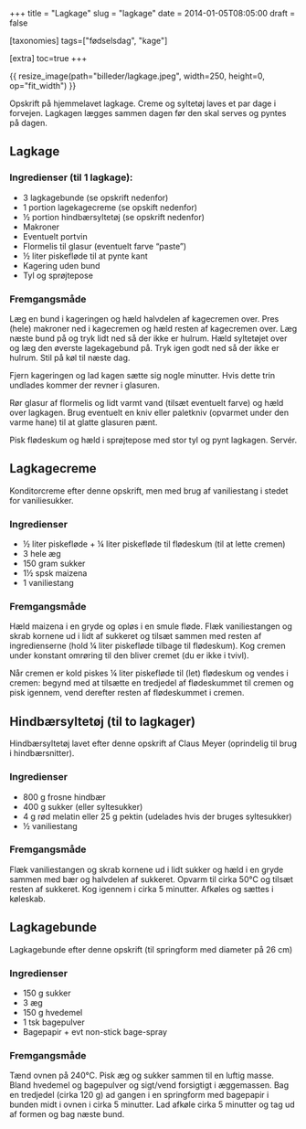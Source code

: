 +++
title = "Lagkage"
slug  = "lagkage"
date  = 2014-01-05T08:05:00
draft = false

[taxonomies]
tags=["fødselsdag", "kage"]

[extra]
toc=true
+++

{{ resize_image(path="billeder/lagkage.jpeg", width=250, height=0, op="fit_width") }}

Opskrift på hjemmelavet lagkage. Creme og syltetøj laves et par dage i forvejen.
Lagkagen lægges sammen dagen før den skal serves og pyntes på dagen.

## Lagkage

### Ingredienser (til 1 lagkage):

- 3 lagkagebunde (se opskrift nedenfor)
- 1 portion lagekagecreme (se opskift nedenfor)
- ½ portion hindbærsyltetøj (se opskrift nedenfor)
- Makroner
- Eventuelt portvin
- Flormelis til glasur (eventuelt farve “paste”)
- ½ liter piskefløde til at pynte kant
- Kagering uden bund
- Tyl og sprøjtepose

### Fremgangsmåde

Læg en bund i kageringen og hæld halvdelen af kagecremen over. Pres (hele)
makroner ned i kagecremen og hæld resten af kagecremen over. Læg næste bund på
og tryk lidt ned så der ikke er hulrum. Hæld syltetøjet over og læg den øverste
lagekagebund på. Tryk igen godt ned så der ikke er hulrum. Stil på køl til næste
dag.

Fjern kageringen og lad kagen sætte sig nogle minutter. Hvis dette trin undlades
kommer der revner i glasuren.

Rør glasur af flormelis og lidt varmt vand (tilsæt eventuelt farve) og hæld over
lagkagen. Brug eventuelt en kniv eller paletkniv (opvarmet under den varme hane)
til at glatte glasuren pænt.

Pisk flødeskum og hæld i sprøjtepose med stor tyl og pynt lagkagen. Servér.

## Lagkagecreme

Konditorcreme efter denne opskrift, men med brug af vaniliestang i stedet for
vaniliesukker.

### Ingredienser

- ½ liter piskefløde + ¼ liter piskefløde til flødeskum (til at lette cremen)
- 3 hele æg
- 150 gram sukker
- 1½ spsk maizena
- 1 vaniliestang

### Fremgangsmåde

Hæld maizena i en gryde og opløs i en smule fløde. Flæk vaniliestangen og skrab
kornene ud i lidt af sukkeret og tilsæt sammen med resten af ingredienserne
(hold ¼ liter piskefløde tilbage til flødeskum). Kog cremen under konstant
omrøring til den bliver cremet (du er ikke i tvivl).

Når cremen er kold piskes ¼ liter piskefløde til (let) flødeskum og vendes i
cremen: begynd med at tilsætte en tredjedel af flødeskummet til cremen og pisk
igennem, vend derefter resten af flødeskummet i cremen.

## Hindbærsyltetøj (til to lagkager)

Hindbærsyltetøj lavet efter denne opskrift af Claus Meyer (oprindelig til brug i
hindbærsnitter).

### Ingredienser

- 800 g frosne hindbær
- 400 g sukker (eller syltesukker)
- 4 g rød melatin eller 25 g pektin (udelades hvis der bruges syltesukker)
- ½ vaniliestang

### Fremgangsmåde

Flæk vaniliestangen og skrab kornene ud i lidt sukker og hæld i en gryde sammen
med bær og halvdelen af sukkeret. Opvarm til cirka 50°C og tilsæt resten af
sukkeret. Kog igennem i cirka 5 minutter. Afkøles og sættes i køleskab.

## Lagkagebunde

Lagkagebunde efter denne opskrift (til springform med diameter på 26 cm)

### Ingredienser

- 150 g sukker
- 3 æg
- 150 g hvedemel
- 1 tsk bagepulver
- Bagepapir + evt non-stick bage-spray

### Fremgangsmåde

Tænd ovnen på 240°C. Pisk æg og sukker sammen til en luftig masse. Bland
hvedemel og bagepulver og sigt/vend forsigtigt i æggemassen. Bag en tredjedel
(cirka 120 g) ad gangen i en springform med bagepapir i bunden midt i ovnen i
cirka 5 minutter. Lad afkøle cirka 5 minutter og tag ud af formen og bag næste
bund.